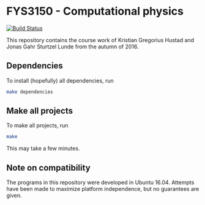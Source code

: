 # FYS3150 - Computational physics
[![Build Status](https://travis-ci.org/KGHustad/FYS3150.svg?branch=master)](https://travis-ci.org/KGHustad/FYS3150)

This repository contains the course work of Kristian Gregorius Hustad and Jonas Gahr Sturtzel Lunde from the autumn of 2016.

## Dependencies
To install (hopefully) all dependencies, run
``` sh
make dependencies
```

## Make all projects
To make all projects, run
``` sh
make
```

This may take a few minutes.

## Note on compatibility
The programs in this repository were developed in Ubuntu 16.04. Attempts have been made to maximize platform independence, but no guarantees are given.
